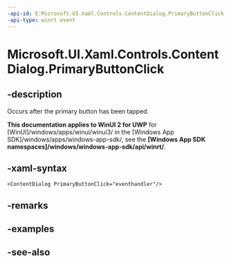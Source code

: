 ```yaml
---
-api-id: E:Microsoft.UI.Xaml.Controls.ContentDialog.PrimaryButtonClick
-api-type: winrt event
---
```


<!-- Event syntax
public event Windows.Foundation.TypedEventHandler PrimaryButtonClick<Windows.UI.Xaml.Controls.ContentDialog,  Windows.UI.Xaml.Controls.ContentDialogButtonClickEventArgs>
-->

# Microsoft.UI.Xaml.Controls.ContentDialog.PrimaryButtonClick

## -description
Occurs after the primary button has been tapped.

**This documentation applies to WinUI 2 for UWP** for [WinUI]/windows/apps/winui/winui3/ in the [Windows App SDK]/windows/apps/windows-app-sdk/, see the **[Windows App SDK namespaces]/windows/windows-app-sdk/api/winrt/**.

## -xaml-syntax
```xaml
<ContentDialog PrimaryButtonClick="eventhandler"/>
```


## -remarks

## -examples

## -see-also
